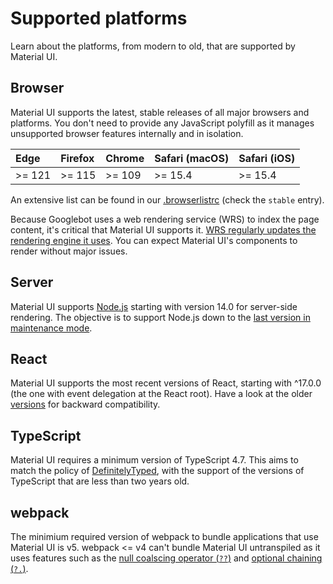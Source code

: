 # Supported platforms

<p class="description">Learn about the platforms, from modern to old, that are supported by Material UI.</p>

## Browser

Material UI supports the latest, stable releases of all major browsers and platforms.
You don't need to provide any JavaScript polyfill as it manages unsupported browser features internally and in isolation.

<!-- #stable-snapshot -->

| Edge   | Firefox | Chrome | Safari (macOS) | Safari (iOS) |
| :----- | :------ | :----- | :------------- | :----------- |
| >= 121 | >= 115  | >= 109 | >= 15.4        | >= 15.4      |

<!-- #repo-reference -->

An extensive list can be found in our [.browserlistrc](https://github.com/mui/material-ui/blob/-/.browserslistrc#L12-L27) (check the `stable` entry).

Because Googlebot uses a web rendering service (WRS) to index the page content, it's critical that Material UI supports it.
[WRS regularly updates the rendering engine it uses](https://webmasters.googleblog.com/2019/05/the-new-evergreen-googlebot.html).
You can expect Material UI's components to render without major issues.

## Server

<!-- #stable-snapshot -->

Material UI supports [Node.js](https://github.com/nodejs/node) starting with version 14.0 for server-side rendering.
The objective is to support Node.js down to the [last version in maintenance mode](https://github.com/nodejs/Release#release-schedule).

## React

<!-- #react-peer-version -->

Material UI supports the most recent versions of React, starting with ^17.0.0 (the one with event delegation at the React root).
Have a look at the older [versions](https://mui.com/versions/) for backward compatibility.

## TypeScript

Material UI requires a minimum version of TypeScript 4.7.
This aims to match the policy of [DefinitelyTyped](https://github.com/DefinitelyTyped/DefinitelyTyped), with the support of the versions of TypeScript that are less than two years old.

## webpack

The minimium required version of webpack to bundle applications that use Material UI is v5. webpack <= v4 can't bundle Material UI untranspiled as it uses features such as the [null coalscing operator (`??`)](https://developer.mozilla.org/en-US/docs/Web/JavaScript/Reference/Operators/Nullish_coalescing) and [optional chaining (`?.`)](https://developer.mozilla.org/en-US/docs/Web/JavaScript/Reference/Operators/Optional_chaining).
